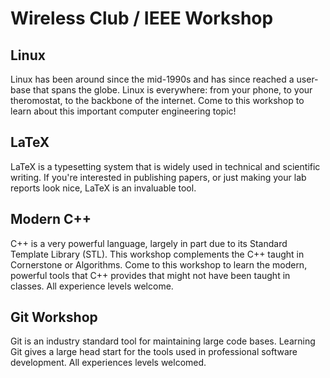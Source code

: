# Wireless Club / IEEE Workshop

## Linux
 Linux has been around since the mid-1990s and has since reached a user-base that spans the globe.
 Linux is everywhere: from your phone, to your theromostat, to the backbone of the internet.
Come to this workshop to learn about this important computer engineering topic!

## LaTeX
LaTeX is a typesetting system that is widely used in technical and scientific writing.
If you're interested in publishing papers, or just making your lab reports look nice, LaTeX is an invaluable tool.

## Modern C++
C++ is a very powerful language, largely in part due to its Standard Template Library (STL).
This workshop complements the C++ taught in Cornerstone or Algorithms.
Come to this workshop to learn the modern, powerful tools that C++ provides that might not have been taught in classes.
All experience levels welcome.

## Git Workshop
Git is an industry standard tool for maintaining large code bases.
Learning Git gives a large head start for the tools used in professional software development.
All experiences levels welcomed.
